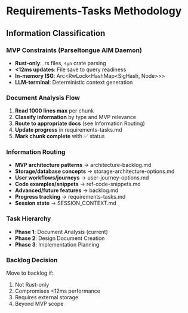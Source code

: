 # Requirements-Tasks Methodology

## Information Classification

### MVP Constraints (Parseltongue AIM Daemon)
- **Rust-only**: .rs files, `syn` crate parsing
- **<12ms updates**: File save to query readiness
- **In-memory ISG**: Arc<RwLock<HashMap<SigHash, Node>>>
- **LLM-terminal**: Deterministic context generation

### Document Analysis Flow
1. **Read 1000 lines max** per chunk
2. **Classify information** by type and MVP relevance
3. **Route to appropriate docs** (see Information Routing)
4. **Update progress** in requirements-tasks.md
5. **Mark chunk complete** with ✅ status

### Information Routing
- **MVP architecture patterns** → architecture-backlog.md
- **Storage/database concepts** → storage-architecture-options.md
- **User workflows/journeys** → user-journey-options.md
- **Code examples/snippets** → ref-code-snippets.md
- **Advanced/future features** → backlog.md
- **Progress tracking** → requirements-tasks.md
- **Session state** → SESSION_CONTEXT.md

### Task Hierarchy
- **Phase 1**: Document Analysis (current)
- **Phase 2**: Design Document Creation
- **Phase 3**: Implementation Planning

### Backlog Decision
Move to backlog if:
1. Not Rust-only
2. Compromises <12ms performance
3. Requires external storage
4. Beyond MVP scope